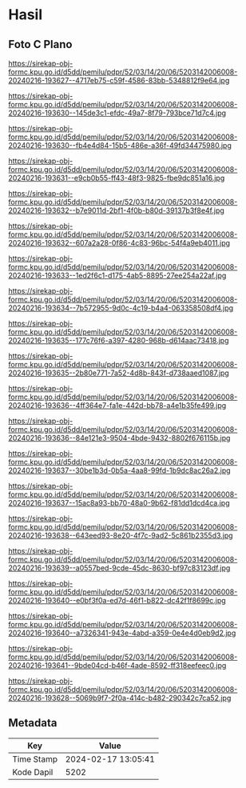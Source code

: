 # Hasil

## Foto C Plano

https://sirekap-obj-formc.kpu.go.id/d5dd/pemilu/pdpr/52/03/14/20/06/5203142006008-20240216-193627--4717eb75-c59f-4586-83bb-5348812f9e64.jpg

https://sirekap-obj-formc.kpu.go.id/d5dd/pemilu/pdpr/52/03/14/20/06/5203142006008-20240216-193630--145de3c1-efdc-49a7-8f79-793bce71d7c4.jpg

https://sirekap-obj-formc.kpu.go.id/d5dd/pemilu/pdpr/52/03/14/20/06/5203142006008-20240216-193630--fb4e4d84-15b5-486e-a36f-49fd34475980.jpg

https://sirekap-obj-formc.kpu.go.id/d5dd/pemilu/pdpr/52/03/14/20/06/5203142006008-20240216-193631--e9cb0b55-ff43-48f3-9825-fbe9dc851a16.jpg

https://sirekap-obj-formc.kpu.go.id/d5dd/pemilu/pdpr/52/03/14/20/06/5203142006008-20240216-193632--b7e9011d-2bf1-4f0b-b80d-39137b3f8e4f.jpg

https://sirekap-obj-formc.kpu.go.id/d5dd/pemilu/pdpr/52/03/14/20/06/5203142006008-20240216-193632--607a2a28-0f86-4c83-96bc-54f4a9eb4011.jpg

https://sirekap-obj-formc.kpu.go.id/d5dd/pemilu/pdpr/52/03/14/20/06/5203142006008-20240216-193633--1ed2f6c1-d175-4ab5-8895-27ee254a22af.jpg

https://sirekap-obj-formc.kpu.go.id/d5dd/pemilu/pdpr/52/03/14/20/06/5203142006008-20240216-193634--7b572955-9d0c-4c19-b4a4-063358508df4.jpg

https://sirekap-obj-formc.kpu.go.id/d5dd/pemilu/pdpr/52/03/14/20/06/5203142006008-20240216-193635--177c76f6-a397-4280-968b-d614aac73418.jpg

https://sirekap-obj-formc.kpu.go.id/d5dd/pemilu/pdpr/52/03/14/20/06/5203142006008-20240216-193635--2b80e771-7a52-4d8b-843f-d738aaed1087.jpg

https://sirekap-obj-formc.kpu.go.id/d5dd/pemilu/pdpr/52/03/14/20/06/5203142006008-20240216-193636--4ff364e7-fa1e-442d-bb78-a4e1b35fe499.jpg

https://sirekap-obj-formc.kpu.go.id/d5dd/pemilu/pdpr/52/03/14/20/06/5203142006008-20240216-193636--84e121e3-9504-4bde-9432-8802f676115b.jpg

https://sirekap-obj-formc.kpu.go.id/d5dd/pemilu/pdpr/52/03/14/20/06/5203142006008-20240216-193637--30be1b3d-0b5a-4aa8-99fd-1b9dc8ac26a2.jpg

https://sirekap-obj-formc.kpu.go.id/d5dd/pemilu/pdpr/52/03/14/20/06/5203142006008-20240216-193637--15ac8a93-bb70-48a0-9b62-f81dd1dcd4ca.jpg

https://sirekap-obj-formc.kpu.go.id/d5dd/pemilu/pdpr/52/03/14/20/06/5203142006008-20240216-193638--643eed93-8e20-4f7c-9ad2-5c861b2355d3.jpg

https://sirekap-obj-formc.kpu.go.id/d5dd/pemilu/pdpr/52/03/14/20/06/5203142006008-20240216-193639--a0557bed-9cde-45dc-8630-bf97c83123df.jpg

https://sirekap-obj-formc.kpu.go.id/d5dd/pemilu/pdpr/52/03/14/20/06/5203142006008-20240216-193640--e0bf3f0a-ed7d-46f1-b822-dc42f1f8699c.jpg

https://sirekap-obj-formc.kpu.go.id/d5dd/pemilu/pdpr/52/03/14/20/06/5203142006008-20240216-193640--a7326341-943e-4abd-a359-0e4e4d0eb9d2.jpg

https://sirekap-obj-formc.kpu.go.id/d5dd/pemilu/pdpr/52/03/14/20/06/5203142006008-20240216-193641--9bde04cd-b46f-4ade-8592-ff318eefeec0.jpg

https://sirekap-obj-formc.kpu.go.id/d5dd/pemilu/pdpr/52/03/14/20/06/5203142006008-20240216-193628--5069b9f7-2f0a-414c-b482-290342c7ca52.jpg


## Metadata

| Key        | Value               |
| ---------- | ------------------- |
| Time Stamp | 2024-02-17 13:05:41 |
| Kode Dapil | 5202                |



